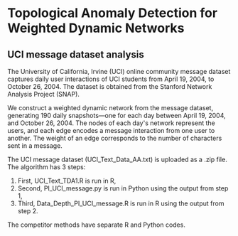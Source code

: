 # Topological Anomaly Detection for Weighted Dynamic Networks
## UCI message dataset analysis
The University of California, Irvine (UCI) online community message dataset captures daily user interactions of UCI students from April 19, 2004, to October 26, 2004. The dataset is obtained from the Stanford Network Analysis Project (SNAP).

We construct a weighted dynamic network from the message dataset, generating 190 daily snapshots—one for each day between April 19, 2004, and October 26, 2004. The nodes of each day's network represent the users, and each edge encodes a message interaction from one user to another. The weight of an edge corresponds to the number of characters sent in a message.

The UCI message dataset (UCI_Text_Data_AA.txt) is uploaded as a .zip file. The algorithm has 3 steps: 
1.	First, UCI_Text_TDA1.R is run in R, 
2.	Second, PI_UCI_message.py is run in Python using the output from step 1,
3.	Third, Data_Depth_PI_UCI_message.R is run in R using the output from step 2.

The competitor methods have separate R and Python codes.

